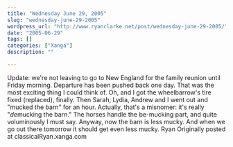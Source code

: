 ```yaml
---
title: "Wednesday June 29, 2005"
slug: "wednesday-june-29-2005"
wordpress_url: "http://www.ryanclarke.net/post/wednesday-june-29-2005/"
date: "2005-06-29"
tags: []
categories: ["Xanga"]
description: ""

---
```


Update: we're not leaving to go to New England for the family reunion until Friday morning. Departure has been pushed back one day.
 That was the most exciting thing I could think of.
 Oh, and I got the wheelbarrow's tire fixed (replaced), finally. Then Sarah, Lydia, Andrew and I went out and "mucked the barn" for an hour. Actually, that's a misnomer: it's really "*de*mucking the barn." The horses handle the be-mucking part, and quite voluminously I must say. Anyway, now the barn is less mucky. And when we go out there tomorrow it should get even less mucky.
 Ryan
Originally posted at classicalRyan.xanga.com
